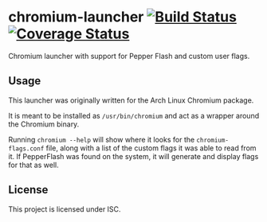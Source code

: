 # chromium-launcher [![Build Status](https://travis-ci.org/foutrelis/chromium-launcher.svg?branch=master)](https://travis-ci.org/foutrelis/chromium-launcher) [![Coverage Status](https://coveralls.io/repos/github/foutrelis/chromium-launcher/badge.svg)](https://coveralls.io/github/foutrelis/chromium-launcher)

Chromium launcher with support for Pepper Flash and custom user flags.

## Usage

This launcher was originally written for the Arch Linux Chromium package.

It is meant to be installed as `/usr/bin/chromium` and act as a wrapper around
the Chromium binary.

Running `chromium --help` will show where it looks for the `chromium-flags.conf`
file, along with a list of the custom flags it was able to read from it. If
PepperFlash was found on the system, it will generate and display flags for
that as well.

## License

This project is licensed under ISC.

